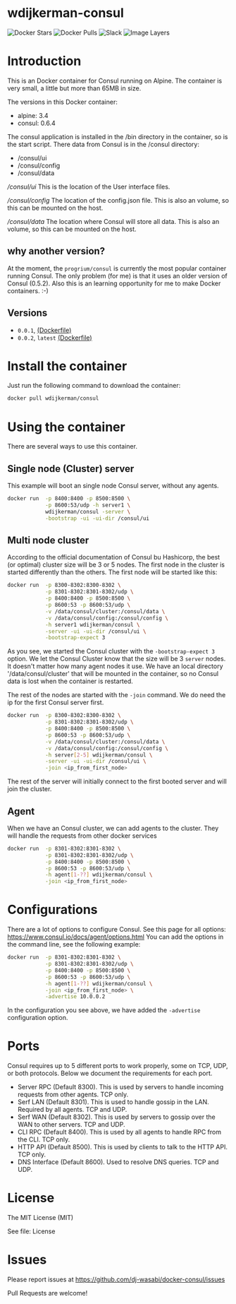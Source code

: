 # wdijkerman-consul

![Docker Stars](https://img.shields.io/docker/stars/wdijkerman/consul.svg)
![Docker Pulls](https://img.shields.io/docker/pulls/wdijkerman/consul.svg)
![Slack](http://glider-slackin.herokuapp.com/badge.svg)
![Image Layers](https://imagelayers.io/badge/wdijkerman/consul:latest.svg)

# Introduction

This is an Docker container for Consul running on Alpine. The container is very small, a little but more than 65MB in size.

The versions in this Docker container:

* alpine: 3.4
* consul: 0.6.4

The consul application is installed in the /bin directory in the container, so is the start script. There data from Consul is in the /consul directory:

* /consul/ui
* /consul/config
* /consul/data

*/consul/ui*
This is the location of the User interface files. 

*/consul/config*
The location of the config.json file. This is also an volume, so this can be mounted on the host.

*/consul/data*
The location where Consul will store all data. This is also an volume, so this can be mounted on the host.

## why another version?

At the moment, the `progrium/consul` is currently the most popular container running Consul. The only problem (for me) is that it uses an older version of Consul (0.5.2). Also this is an learning opportunity for me to make Docker containers. :-) 

## Versions

- `0.0.1`,  [(Dockerfile)](https://github.com/dj-wasabi/docker-consul/blob/master/Dockerfile)
- `0.0.2`, `latest` [(Dockerfile)](https://github.com/dj-wasabi/docker-consul/blob/master/Dockerfile)

# Install the container

Just run the following command to download the container:

```bash
docker pull wdijkerman/consul
```

# Using the container

There are several ways to use this container.

## Single node (Cluster) server

This example will boot an single node Consul server, without any agents.

```bash
docker run  -p 8400:8400 -p 8500:8500 \
            -p 8600:53/udp -h server1 \
            wdijkerman/consul -server \
            -bootstrap -ui -ui-dir /consul/ui
```

## Multi node cluster

According to the official documentation of Consul bu Hashicorp, the best (or optimal) cluster size will be 3 or 5 nodes. The first node in the cluster is started differently than the others. The first node will be started like this:

```bash
docker run  -p 8300-8302:8300-8302 \
            -p 8301-8302:8301-8302/udp \
            -p 8400:8400 -p 8500:8500 \
            -p 8600:53 -p 8600:53/udp \
            -v /data/consul/cluster:/consul/data \
            -v /data/consul/config:/consul/config \
            -h server1 wdijkerman/consul \
            -server -ui -ui-dir /consul/ui \
            -bootstrap-expect 3
```

As you see, we started the Consul cluster with the `-bootstrap-expect 3` option. We let the Consul Cluster know that the size will be 3 `server` nodes. It doesn't matter how many agent nodes it use.
We have an local directory '/data/consul/cluster' that will be mounted in the container, so no Consul data is lost when the container is restarted.

The rest of the nodes are started with the `-join` command. We do need the ip for the first Consul server first.

```bash
docker run  -p 8300-8302:8300-8302 \
            -p 8301-8302:8301-8302/udp \
            -p 8400:8400 -p 8500:8500 \
            -p 8600:53 -p 8600:53/udp \
            -v /data/consul/cluster:/consul/data \
            -v /data/consul/config:/consul/config \
            -h server[2-5] wdijkerman/consul \
            -server -ui -ui-dir /consul/ui \
            -join <ip_from_first_node>
```

The rest of the server will initially connect to the first booted server and will join the cluster. 

## Agent

When we have an Consul cluster, we can add agents to the cluster. They will handle the requests from other docker services

```bash
docker run  -p 8301-8302:8301-8302 \
            -p 8301-8302:8301-8302/udp \
            -p 8400:8400 -p 8500:8500 \
            -p 8600:53 -p 8600:53/udp \
            -h agent[1-??] wdijkerman/consul \
            -join <ip_from_first_node>
```


# Configurations

There are a lot of options to configure Consul. See this page for all options: https://www.consul.io/docs/agent/options.html
You can add the options in the command line, see the following example:

```bash
docker run  -p 8301-8302:8301-8302 \
            -p 8301-8302:8301-8302/udp \
            -p 8400:8400 -p 8500:8500 \
            -p 8600:53 -p 8600:53/udp \
            -h agent[1-??] wdijkerman/consul \
            -join <ip_from_first_node> \
            -advertise 10.0.0.2
```

In the configuration you see above, we have added the `-advertise` configuration option.

# Ports

Consul requires up to 5 different ports to work properly, some on TCP, UDP, or both protocols. Below we document the requirements for each port.

* Server RPC (Default 8300). This is used by servers to handle incoming requests from other agents. TCP only.
* Serf LAN (Default 8301). This is used to handle gossip in the LAN. Required by all agents. TCP and UDP.
* Serf WAN (Default 8302). This is used by servers to gossip over the WAN to other servers. TCP and UDP.
* CLI RPC (Default 8400). This is used by all agents to handle RPC from the CLI. TCP only.
* HTTP API (Default 8500). This is used by clients to talk to the HTTP API. TCP only.
* DNS Interface (Default 8600). Used to resolve DNS queries. TCP and UDP.

# License

The MIT License (MIT)

See file: License

# Issues

Please report issues at https://github.com/dj-wasabi/docker-consul/issues 

Pull Requests are welcome!
